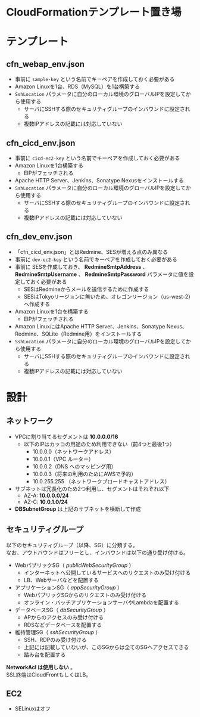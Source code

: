 CloudFormationテンプレート置き場
===

# テンプレート

## cfn_webap_env.json

- 事前に ```sample-key``` という名前でキーペアを作成しておく必要がある
- Amazon Linuxを1台、RDS（MySQL）を1台構築する
- ```SshLocation``` パラメータに自分のローカル環境のグローバルIPを設定してから使用する
  - サーバにSSHする際のセキュリティグループのインバウンドに設定される
  - 複数IPアドレスの記載には対応していない


## cfn_cicd_env.json

- 事前に ```cicd-ec2-key``` という名前でキーペアを作成しておく必要がある
- Amazon Linuxを1台構築する
  - EIPがフェッチされる
- Apache HTTP Server、Jenkins、Sonatype Nexusをインストールする
- ```SshLocation``` パラメータに自分のローカル環境のグローバルIPを設定してから使用する
  - サーバにSSHする際のセキュリティグループのインバウンドに設定される
  - 複数IPアドレスの記載には対応していない


## cfn_dev_env.json

- 「cfn_cicd_env.json」とはRedmine、SESが増える点のみ異なる
- 事前に ```dev-ec2-key``` という名前でキーペアを作成しておく必要がある
- 事前に SESを作成しておき、 **RedmineSmtpAddress** 、 **RedmineSmtpUsername** 、 **RedmineSmtpPassword** パラメータに値を設定しておく必要がある
  - SESはRedmineからメールを送信するために作成する
  - SESはTokyoリージョンに無いため、オレゴンリージョン（us-west-2）へ作成する
- Amazon Linuxを1台を構築する
  - EIPがフェッチされる
- Amazon LinuxにはApache HTTP Server、Jenkins、Sonatype Nexus、Redmine、SQLite（Redmine用）をインストールする
- ```SshLocation``` パラメータに自分のローカル環境のグローバルIPを設定してから使用する
  - サーバにSSHする際のセキュリティグループのインバウンドに設定される
  - 複数IPアドレスの記載には対応していない


# 設計

## ネットワーク

- VPCに割り当てるセグメントは **10.0.0.0/16**
  - 以下のIPはカッコの用途のため利用できない（前4つと最後1つ）
    - 10.0.0.0（ネットワークアドレス）
    - 10.0.0.1（VPC ルーター）
    - 10.0.0.2（DNS へのマッピング用）
    - 10.0.0.3（将来の利用のためにAWSで予約）
    - 10.0.255.255 （ネットワークブロードキャストアドレス）
- サブネットは冗長化のため2つ利用し、セグメントはそれぞれ以下
  - AZ-A: **10.0.0.0/24**
  - AZ-C: **10.0.1.0/24**
- **DBSubnetGroup** は上記のサブネットを横断して作成  

## セキュリティグループ

以下のセキュリティグループ（以降、SG）に分類する。  
なお、アウトバウンドはフリーとし、インバウンドは以下の通り受け付ける。

- WebパブリックSG（ *publicWebSecurityGroup* ）
  - インターネットへ公開しているサービスへのリクエストのみ受け付ける
  - LB、Webサーバなどを配置する
- アプリケーションSG（ *appSecurityGroup* ）
  - WebパブリックSGからのリクエストのみ受け付ける
  - オンライン・バッチアプリケーションサーバやLambdaを配置する
- データベースSG（ *dbSecurityGroup* ）
  - APからのアクセスのみ受け付ける
  - RDSなどデータベースを配置する
- 維持管理SG（ *sshSecurityGroup* ）
  - SSH、RDPのみ受け付ける
  - 上記には記載していないが、このSGからは全てのSGへアクセスできる
  - 踏み台を配置する

**NetworkAcl は使用しない** 。  
SSL終端はCloudFrontもしくはLB。

## EC2

- SELinuxはオフ
